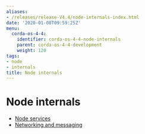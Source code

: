 ```yaml
---
aliases:
- /releases/release-V4.4/node-internals-index.html
date: '2020-01-08T09:59:25Z'
menu:
  corda-os-4-4:
    identifier: corda-os-4-4-node-internals
    parent: corda-os-4-4-development
    weight: 120
tags:
- node
- internals
title: Node internals
---
```



# Node internals



* [Node services](node-services.md)
* [Networking and messaging](messaging.md)



